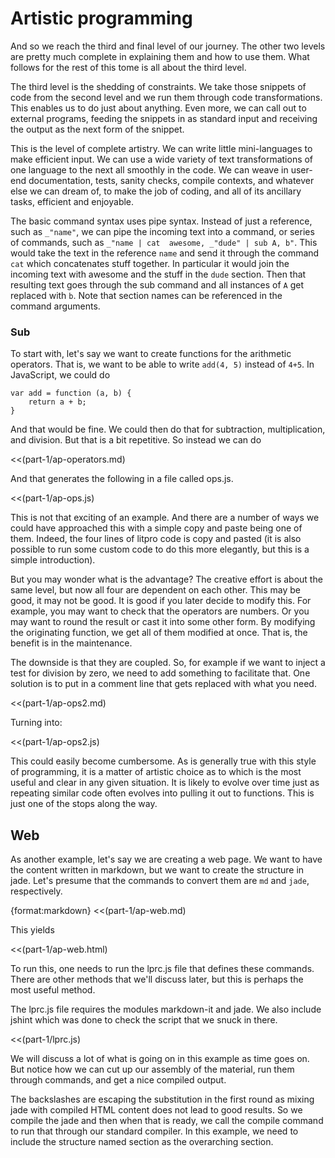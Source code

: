 # Artistic programming

And so we reach the third and final level of our journey. The other two levels
are pretty much complete in explaining them and how to use them. What follows
for the rest of this tome is all about the third level. 

The third level is the shedding of constraints. We take those snippets of code
from the second level and we run them through code transformations. This
enables us to do just about anything. Even more, we can call out to external
programs, feeding the snippets in as standard input and receiving the output
as the next form of the snippet.

This is the level of complete artistry. We can write little mini-languages to
make efficient input. We can use a wide variety of text transformations of one
language to the next all smoothly in the code. We can weave in user-end documentation, tests, sanity checks, compile contexts, and whatever else we can dream of, to make the job of coding, and all of its ancillary tasks, efficient and enjoyable. 

The basic command syntax uses pipe syntax. Instead of just a reference,
such as `_"name"`, we can pipe the incoming text into a command, or series of
commands, such as `_"name | cat  awesome, _"dude" | sub A, b"`. This would
take the text in the reference `name` and send it through the command `cat` which
concatenates stuff together. In particular it would join the incoming text
with awesome and the stuff in the `dude` section. Then that resulting text
goes through the sub command and all instances of `A` get replaced with `b`.
Note that section names can be referenced in the command arguments. 


### Sub

To start with, let's say we want to create functions for the arithmetic
operators. That is, we want to be able to write `add(4, 5)` instead of `4+5`.
In JavaScript, we could do

    var add = function (a, b) {
        return a + b;
    }

And that would be fine. We could then do that for subtraction, multiplication,
and division. But that is a bit repetitive. So instead we can do

<<(part-1/ap-operators.md)

And that generates the following in a file called ops.js.

<<(part-1/ap-ops.js)
    
This is not that exciting of an example. And there are a number of ways we
could have approached this with a simple copy and paste being one of them. Indeed,
the four lines of litpro code is copy and pasted (it is also possible to run
some custom code to do this more elegantly, but this is a simple
introduction). 

But you may wonder what is the advantage? The creative effort is about the
same level, but now all four are dependent on each other. This may be good, it
may not be good. It is good if you later decide to modify this. For example,
you may want to check that the operators are numbers. Or you may want to round
the result or cast it into some other form. By modifying the originating
function, we get all of them modified at once. That is, the benefit is in the
maintenance. 

The downside is that they are coupled. So, for example if we want to inject a
test for division by zero, we need to add something to facilitate that. One
solution is to put in a comment line that gets replaced with what you need. 

<<(part-1/ap-ops2.md)

Turning into:

<<(part-1/ap-ops2.js)

This could easily become cumbersome. As is generally true with this style of
programming, it is a matter of artistic choice as to which is the most useful
and clear in any given situation. It is likely to evolve over time just as
repeating similar code often evolves into pulling it out to functions. This
is just one of the stops along the way.  


## Web

As another example, let's say we are creating a web page. We want to have the
content written in markdown, but we want to create the structure in jade.
Let's presume that the commands to convert them are `md` and `jade`,
respectively.

{format:markdown}
<<(part-1/ap-web.md)

This yields

<<(part-1/ap-web.html)

To run this, one needs to run the lprc.js file that defines these commands.
There are other methods that we'll discuss later, but this is perhaps the most useful method.  

The lprc.js file requires the modules markdown-it and jade. We also
include jshint which was done to check the script that we snuck in there. 

<<(part-1/lprc.js)

We will discuss a lot of what is going on in this example as time goes on. But
notice how we can cut up our assembly of the material, run them through
commands, and get a nice compiled output. 

The backslashes are escaping the substitution in the first round as mixing
jade with compiled HTML content does not lead to good results. So we compile
the jade and then when that is ready, we call the compile command to run that
through our standard compiler. In this example, we need to include the
structure named section as the overarching section.
